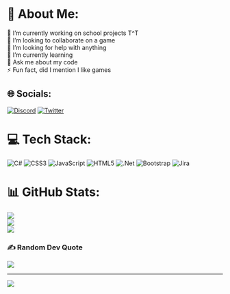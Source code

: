 # 💫 About Me:
🔭 I’m currently working on school projects T^T<br>👯 I’m looking to collaborate on a game<br>🤝 I’m looking for help with anything<br>🌱 I’m currently learning<br>💬 Ask me about my code<br>⚡ Fun fact, did I mention I like games


## 🌐 Socials:
[![Discord](https://img.shields.io/badge/Discord-%237289DA.svg?logo=discord&logoColor=white)](https://discord.gg/WkStUWFmWa)  [![Twitter](https://img.shields.io/badge/Twitter-%231DA1F2.svg?logo=Twitter&logoColor=white)](https://twitter.com/difdafuq) 

# 💻 Tech Stack:
![C#](https://img.shields.io/badge/c%23-%23239120.svg?style=for-the-badge&logo=c-sharp&logoColor=white) ![CSS3](https://img.shields.io/badge/css3-%231572B6.svg?style=for-the-badge&logo=css3&logoColor=white) ![JavaScript](https://img.shields.io/badge/javascript-%23323330.svg?style=for-the-badge&logo=javascript&logoColor=%23F7DF1E) ![HTML5](https://img.shields.io/badge/html5-%23E34F26.svg?style=for-the-badge&logo=html5&logoColor=white) ![.Net](https://img.shields.io/badge/.NET-5C2D91?style=for-the-badge&logo=.net&logoColor=white) ![Bootstrap](https://img.shields.io/badge/bootstrap-%23563D7C.svg?style=for-the-badge&logo=bootstrap&logoColor=white) ![Jira](https://img.shields.io/badge/jira-%230A0FFF.svg?style=for-the-badge&logo=jira&logoColor=white)
# 📊 GitHub Stats:
![](https://github-readme-stats.vercel.app/api?username=eDifdaf&theme=radical&hide_border=false&include_all_commits=true&count_private=true)<br/>
![](https://github-readme-streak-stats.herokuapp.com/?user=eDifdaf&theme=radical&hide_border=false)<br/>
![](https://github-readme-stats.vercel.app/api/top-langs/?username=eDifdaf&theme=radical&hide_border=false&include_all_commits=true&count_private=true&layout=compact)

### ✍️ Random Dev Quote
![](https://quotes-github-readme.vercel.app/api?type=vetical&theme=radical)

---
[![](https://visitcount.itsvg.in/api?id=eDifdaf&icon=2&color=7)](https://visitcount.itsvg.in)
